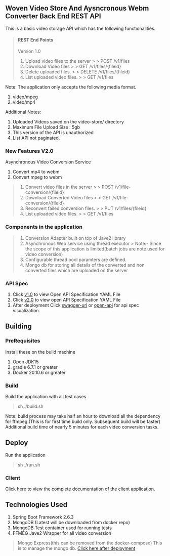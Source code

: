 ## Woven Video Store And Aysncronous Webm Converter Back End REST API

This is a basic video storage API which has the following functionalities.

> #### REST End Points
>
>Version 1.0
>
>1. Upload video files to the server
    >   > POST /v1/files
>2. Download Video files
    >   > GET /v1/files/{fileid}
>3. Delete uploaded files.
    >   > DELETE /v1/files/{fileid}
>4. List uploaded video files.
    >   > GET /v1/files

Note: The application only accepts the following media format.

1. video/mpeg
2. video/mp4

Additional Notes:

1. Uploaded Videos saved on the video-store/ directory
2. Maximum File Upload Size : 5gb
3. This version of the API is unauthorized
4. List API not paginated.

### New Features V2.0

Asynchronous Video Conversion Service

1. Convert mp4 to webm
2. Convert mpeg to webm

> 1. Convert video files in the server
     >   > POST /v1/file-conversion/{fileid}
>2. Download Converted Video files
    >   > GET /v1/file-conversion/{fileid}
>3. Reconvert failed conversion files.
    >   > PUT /v1/files/{fileid}
>4. List uploaded video files.
    >   > GET /v1/files

### Components in the application

> 1. Conversion Adapter built on top of Jave2 library
> 2. Asynchronous Web service using thread executor
     > Note:- Since the scope of this application is limited(batch jobs are note used for video conversion)
> 3. Configurable thread pool paramters are defined.
> 4. Mongo db for storing all details of the converted and non converted files which are uploaded on the server

### API Spec

1. Click [v1.0](specs/open-api-v1.0.yaml) to view Open API Specification YAML File
2. Click [v2.0](specs/open-api-v2.0.yaml) to view open API Specification YAML File
3. After deployment Click
   [swagger-url](http://localhost:8080/swagger-ui/index.html)
   or [open-api](http://localhost:8080/v3/api-docs/) for api spec visualization.

## Building

### PreRequisites

Install these on the build machine

1. Open JDK15
2. gradle 6.7.1 or greater
3. Docker 20.10.6 or greater

### Build

Build the application with all test cases
> sh ./build.sh

Note: build process may take half an hour to download all the dependency for ffmpeg
(This is for first time build only. Subsequent build will be faster)
Additional build time of nearly 5 minutes for each video conversion tasks.

## Deploy

Run the application
> sh ./run.sh

### Client

Click [here](client/README.md) to view the complete documentation of the client application.

## Technologies Used

1. Spring Boot Framework 2.6.3
2. MongoDB (Latest will be downloaded from docker repo)
3. MongoDB Test container used for running tests
4. FFMEG Jave2 Wrapper for all video conversion

> Mongo Express(this can be removed from the docker-compose) This is to manage the mongo db.
[Click here after deployment](http://localhost:8081)
